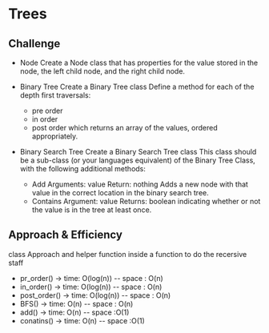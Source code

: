 # Trees
<!-- Short summary or background information -->

## Challenge
- Node
Create a Node class that has properties for the value stored in the node, the left child node, and the right child node.

- Binary Tree
Create a Binary Tree class
Define a method for each of the depth first traversals:

    - pre order
    - in order
    - post order which returns an array of the values, ordered appropriately.


-  Binary Search Tree
Create a Binary Search Tree class
This class should be a sub-class (or your languages equivalent) of the Binary Tree Class, with the following additional methods:
    - Add
        Arguments: value
        Return: nothing
        Adds a new node with that value in the correct location in the binary search tree.
    - Contains
        Argument: value
        Returns: boolean indicating whether or not the value is in the tree at least once.

## Approach & Efficiency
class Approach and helper function inside a function to do the recersive staff

- pr_order() -> time: O(log(n)) -- space : O(n)
- in_order() -> time: O(log(n)) -- space : O(n)
- post_order() -> time: O(log(n)) -- space : O(n)
- BFS() -> time: O(n) -- space : O(n)
- add() -> time: O(n) -- space :O(1)
- conatins() -> time: O(n) -- space :O(1)

